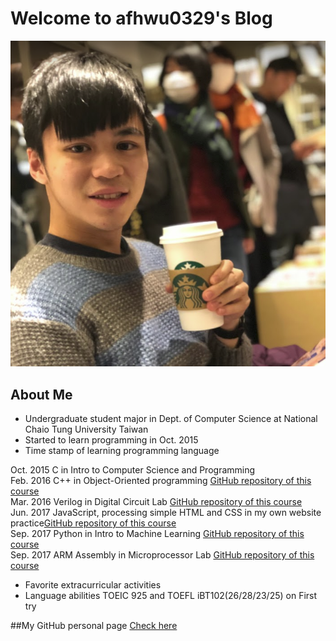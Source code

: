 # Welcome to afhwu0329's Blog
![Screenshot](images/index/Myself.png)
## About Me
* Undergraduate student major in Dept. of Computer Science at National Chaio Tung University Taiwan
* Started to learn programming in Oct. 2015
* Time stamp of learning programming language

Oct. 2015 C in Intro to Computer Science and Programming<br />
Feb. 2016 C++ in Object-Oriented programming [GitHub repository of this course](https://github.com/Alfons0329/OOP_Spring_2016)<br />
Mar. 2016 Verilog in Digital Circuit Lab [GitHub repository of this course](https://github.com/Alfons0329/DLAB_Fall_2016)<br />
Jun. 2017 JavaScript, processing simple HTML and CSS in my own website practice[GitHub repository of this course](https://github.com/Alfons0329/Web_Design_Practice)<br />
Sep. 2017 Python in Intro to Machine Learning [GitHub repository of this course](https://github.com/Alfons0329/Machine_Learning_Fall_2017)<br />
Sep. 2017 ARM Assembly in Microprocessor Lab [GitHub repository of this course](https://github.com/Alfons0329/MPSLab_Fall_2017)<br />

* Favorite extracurricular activities
* Language abilities
TOEIC 925 and TOEFL iBT102(26/28/23/25) on First try

##My GitHub personal page
[Check here](https://github.com/Alfons0329)
